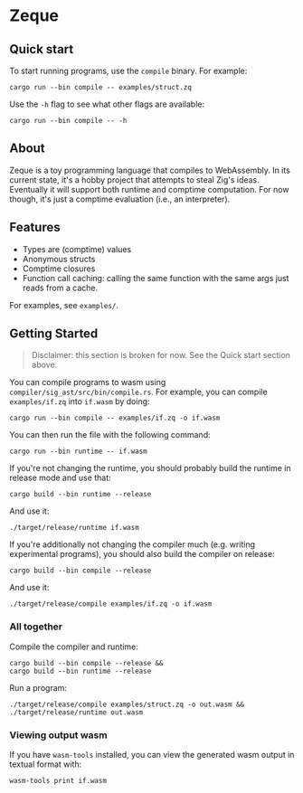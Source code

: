 # Zeque

## Quick start

To start running programs, use the `compile` binary. For example:
```
cargo run --bin compile -- examples/struct.zq
```

Use the `-h` flag to see what other flags are available:
```
cargo run --bin compile -- -h
```

## About

Zeque is a toy programming language that compiles to WebAssembly.
In its current state, it's a hobby project that attempts to steal Zig's ideas.
Eventually it will support both runtime and comptime computation.
For now though, it's just a comptime evaluation (i.e., an interpreter).

## Features

* Types are (comptime) values
* Anonymous structs
* Comptime closures
* Function call caching: calling the same function with the same args just reads from a cache.

For examples, see `examples/`.

## Getting Started

> Disclaimer: this section is broken for now. See the Quick start section above.

You can compile programs to wasm using `compiler/sig_ast/src/bin/compile.rs`.
For example, you can compile `examples/if.zq` into `if.wasm` by doing:
```
cargo run --bin compile -- examples/if.zq -o if.wasm
```

You can then run the file with the following command:
```
cargo run --bin runtime -- if.wasm
```

If you're not changing the runtime, you should probably build the runtime in release mode and use that:
```
cargo build --bin runtime --release
```

And use it:
```
./target/release/runtime if.wasm
```

If you're additionally not changing the compiler much (e.g. writing experimental programs), you should also build the compiler on release:
```
cargo build --bin compile --release
```

And use it:
```
./target/release/compile examples/if.zq -o if.wasm
```

### All together

Compile the compiler and runtime:
```
cargo build --bin compile --release &&
cargo build --bin runtime --release
```

Run a program:
```
./target/release/compile examples/struct.zq -o out.wasm &&
./target/release/runtime out.wasm
```

### Viewing output wasm

If you have `wasm-tools` installed, you can view the generated wasm output in textual format with:
```
wasm-tools print if.wasm
```
